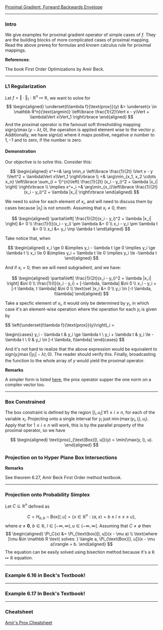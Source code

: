 [Proximal Gradient, Forward Backwards Envelope](../Proximal%20Methods/Proximal%20Gradient,%20Forward%20Backwards%20Envelope.md)


---
### **Intro**

We give examples for proximal gradient operator of simple cases of $f$. 
They are the building blocks of more complicated cases of proximal mapping. 
Read the above prereq for formulas and known calculus rule for proximal mappings. 

**References**: 

The book First Order Optimizations by Amir Beck. 


---
### **L1 Regularization**


Let $f = \Vert \cdot\Vert_1: \mathbb R^n \mapsto \mathbb R$, we want to solve for 
$$
\begin{aligned}
    \underset{t\lambda f}{\text{prox}}(y)
    &= 
    \underset{x \in \mathbb R^n}{\text{argmin}}
    \left\lbrace
        \frac{1}{2}\Vert x - y\Vert + \lambda\Vert x\Vert_1
    \right\rbrace
\end{aligned}
$$
And the proximal operator is the famoust soft thresholding mapping $\text{sign}(y)\max(y - \lambda t, 0)$, the operation is applied element wise to the vector $y$. 
Additionally, we have $\text{sign}(\alpha)$ where it maps positive, negative $\alpha$ number to $1, -1$ and to zero, if the number is zero. 


#### **Demonstration**
Our objective is to solve this. Consider this: 

$$
\begin{aligned}
    x^+=& \arg \min_x \left\lbrace
        \frac{1}{2t} \Vert x - y \Vert^2 + \lambda\Vert x\Vert_1
    \right\rbrace 
    \\
    =& 
    \arg\min_{x_1, x_2 \cdots x_n} \left\lbrace
    \sum_{i = 1}^{n}\left(
            \frac{1}{2t} (x_i - y_i)^2 + \lambda |x_i|
        \right)
    \right\rbrace
    \\
    \implies 
    x^+_i =& \arg\min_{x_i}\left\lbrace
        \frac{1}{2t}(x_i - y_i)^2 + \lambda |x_i|
    \right\rbrace
\end{aligned}
$$

We need to solve for each element of $x_i$, and will need to discuss them by cases because $|x_i|$ is not smooth. Assuming that $x_i \neq 0$, then: 

$$
\begin{aligned}
    \partial\left[
        \frac{1}{2t}(x_i - y_i)^2 + \lambda |x_i|
    \right] &= 0
    \\
    \frac{1}{t}(x_i - y_i) \pm \lambda &= 0
    \\
    x_i - y_i \pm \lambda t &= 0
    \\
    x_i &= y_i \mp \lambda t
\end{aligned}
$$

Take notice that, when 

$$
\begin{aligned}
    x_i \ge 0 &\implies y_i - \lambda t \ge 0 \implies y_i \ge \lambda t
    \\
    x_i \le 0 &\implies y_i + \lambda t \le 0 \implies y_i \le -\lambda t
\end{aligned}
$$

And if $x_i = 0$, then we will need subgradient, and we have: 


$$
\begin{aligned}
    \partial\left[
        \frac{1}{2t}(x_i - y_i)^2 + \lambda |x_i|
    \right] &\ni 0
    \\
    \frac{1}{t}(x_i - y_i) + [-\lambda, \lambda] &\ni 0
    \\
    x_i - y_i + [-t \lambda, t \lambda] &\ni 0
    \\
     \text{set }x_i &= 0
    \\
    y_i \in [-t \lambda, t\lambda]
\end{aligned}
$$

Take a specfic element of $x_i$, it would only be determined by $y_i$, in which case it's an element-wise operation where the operation for each $y_i$ is given by 

$$
\left(\underset{t\lambda f}{\text{prox}}(y)\right)_i = 

\begin{cases}
    y_i - \lambda t  & y_i \ge \lambda t
    \\
    y_i + \lambda t & y_i \le -\lambda t
    \\
    0 & y_i \in [-t \lambda, t\lambda]
\end{cases}
$$

And it's not hard to realize that the above expression would be equivalent to $\text{sign}(y_i)\max(|y_i| - \lambda t, 0)$. 
The reader should verify this. 
Finally, broadcasting the function to the whole array of $y$ would yield the proximal operator. 

**Remarks**

A simpler form is listed [here](https://math.stackexchange.com/questions/1961888/the-proximal-operator-of-the-l-1-norm-function), the prox operator supper the one norm on a complex vector too. 


---
### **Box Constrained**

The box constraint is defined by the region $[l_i, u_i]\; \forall 1 \le i \le n$, for each of the variable $x_i$. 
Projecting onto a single interval for $y_i$ just $\min(\max(y_i, l_i), u_i)$. 
Apply that for $1\le i \le n$ will work, this is by the parallel property of the proximal operator, so we have

$$
\begin{aligned}
    \text{prox}_{\text{Box}[l, u]}(y) = \min(\max(y, l), u). 
\end{aligned}
$$

### **Projection on to Hyper Plane Box Intersections**



**Remarks**

See theorem 6.27, Amir Beck First Order method textbook. 

---
### **Projection onto Probability Simplex**

Let $C\subseteq \mathbb R^n$ defined as 

$$
C = H_{a, b} \cap \text{Box}[l, u] = \{x\in \mathbb R^n: \langle a, x\rangle= b \wedge l \le x \le u\}, 
$$
where $a\neq \mathbf 0$, $b \in \mathbb R$, $l \in [-\infty, \infty), u \in (-\infty, \infty]$. Assuming that $C\neq \emptyset$ then 
$$
\begin{aligned}
    \Pi_C(x) &= \Pi_{\text{box}[l, u]}(x - \mu a)
    \\
    \text{where }\mu &\in \mathbb R \text{ solves: } \langle a, \Pi_{\text{Box}[l, u]}(x - \mu a)\rangle = b. 
\end{aligned}
$$
The equation can be easily solved using bisection method because it's a $\mathbb R \mapsto \mathbb R$ equation. 



---
### **Example 6.16 in Beck's Textbook**! 



---
### **Example 6.17 In Beck's Textbook**! 


---
### **Cheatsheet**
[Amir's Prox Cheatsheet](../References/Amir's%20Prox%20Cheatsheet.pdf)


